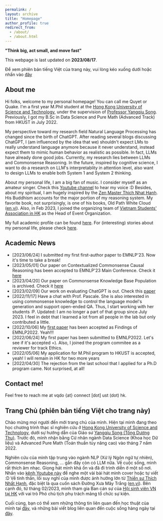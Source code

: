 ```yaml
---
permalink: / 
layout: archive
title: "Homepage"
author_profile: true
redirect_from:
  - /about/
  - /about.html
---
```


**"Think big, act small, and move fast"**

This webpage is last updated on **2023/08/17**.

Để xem phiên bản tiếng Việt của trang này, vui lòng kéo xuống dưới hoặc nhấn vào [đây](https://dovanquyet.github.io/#trang-chủ-phiên-bản-tiếng-việt-cho-trang-này)


## About me

Hi folks, welcome to my personal homepage! You can call me Quyet or Quake. I'm a first year M.Phil student at the [Hong Kong University of Science and Technology](https://hkust.edu.hk/), under the supervision of [Professor Yangqiu Song](https://www.cse.ust.hk/~yqsong/). Previously, I got my B.Sc in Data Science and Pure Math (Advanced Track) from HKUST in July 2022.

My perspective toward my research field Natural Language Processing has changed since the birth of ChatGPT. After reading several blogs discussing ChatGPT, I (am influenced by the idea that we) shouldn't expect LMs to really understand language anymore because it never understand, instead expect them to mimic human behavior as realistic as possible. In fact, LLMs have already done good jobs. Currently, my research lies between LLMs and Commonsense Reasoning. In the future, inspired by cognitive science, I want to do a research on LLM's interpretablity in attention level, also want to design LLMs to enable both System 1 and System 2 thinking.

About my personal life, I am a big fan of music. I consider myself as an amateur singer. Check this [Youtube channel](https://www.youtube.com/channel/UCw0K4xQPwp8wZp6rkWRcTCg) to hear my voice :D Besides, about my spiritual, I am hugely inspired by the [Zen Master Thich Nhat Hanh](https://plumvillage.org/thich-nhat-hanh/). His Buddhism accounts for the major portion of my reasoning system. My favorite book, not surprisingly, is one of his books, Old Path White Cloud ([en](https://terebess.hu/zen/mesterek/Thich%20Nhat%20Hanh%20-%20Old%20Path%20White%20Clouds.pdf),[vi](https://thuvienhoasen.org/images/file/3GfDvp1G0QgQAHtP/duong-xua-may-trang.pdf)). Also, in Feb 2023, I joined the organizing team of [Vietnam Students' Association in HK](https://www.facebook.com/profile.php?id=100087606602683) as the Head of Event Organization.

My full academic profile can be found [here](https://dovanquyet.github.io/academic). For (interesting) stories about my personal life, please check [here](https://dovanquyet.github.io/posts/vi/chuyen-hang-ngay).


## Academic News

- [2023/06/24] I submitted my first first-author paper to EMNLP'23. Now it's time to take a break!
- [2023/05/01] Our paper on Contextualized Commonsense Causal Reasoning has been accepted to EMNLP'23 Main Conference. Check it [here](https://arxiv.org/abs/2305.05191)
- [2023/04/20] Our paper on Commonsense Knowledge Base Population is archived. Check it [here](https://arxiv.org/abs/2304.10392)
- [2023/02/09] Our work on evaluating ChatGPT is out. Check this [paper](https://arxiv.org/abs/2302.04023)
- [2022/11/17] Have a chat with Prof. Pascale. She is also interested in using commonsense knowledge to control the language model's generation and support open-ended QA. Thus, I start working with her students :P. Updated: I am no longer a part of that group since July 2023. I feel in debt that I learned a lot from all people in the lab but only contributed a little.
- [2022/10/06] My [first paper](https://arxiv.org/abs/2210.07988) has been accepted as Findings of EMNLP2022. Yeah!!!
- [2022/06/24] My first paper has been submitted to EMNLP2022. Let's see if it's accepted =). Also, I joined the program commitee as a reviewer for track Ethics.
- [2022/05/06] My application for M.Phil program to HKUST is accepted, yeah! I will remain in HK for two more years
- [2022/04/30] The rejection from the last school that I applied for a Ph.D program came. Not surprised, at all!


## Contact me!

Feel free to reach me at vqdo {at} connect [dot] ust (dot) hk.


## Trang Chủ (phiên bản tiếng Việt cho trang này)

Chào mừng mọi người đến mới trang chủ của mình. Hiện tại mình đang theo học chương trình thạc sĩ nghiên cứu ở [Hong Kong University of Science and Technology](https://hkust.edu.hk/), dưới sự hướng dẫn của Giáo sư [Yangqiu Song (Tống Dương Thu)](https://www.cse.ust.hk/~yqsong/). Trước đó, mình nhận bằng Cử nhân ngành Data Science (Khoa học Dữ liệu) và Advanced Pure Math (Toán thuần túy nâng cao) vào tháng 7 năm 2022.

Nghiên cứu của mình tập trung vào ngành NLP (Xử lý Ngôn ngữ tự nhiên), Commonsense Reasoning, ... gần đây còn có LLM nữa. Về cuộc sống, mình rất thích âm nhạc. Giọng hát mình khá ổn và đã đi trình diễn ở một số nơi. Nhấn vào [kênh Youtube này](https://www.youtube.com/channel/UCw0K4xQPwp8wZp6rkWRcTCg) để nghe một vài bài hát mình cover hoặc tự viết :D Về tinh thần, lối suy nghĩ của mình được ảnh hưởng lớn từ [Thiền sư Thích Nhất Hạnh](https://plumvillage.org/thich-nhat-hanh/), đặc biệt là qua cuốn sách Đường Xưa Mây Trắng ([en](https://terebess.hu/zen/mesterek/Thich%20Nhat%20Hanh%20-%20Old%20Path%20White%20Clouds.pdf),[vi](https://thuvienhoasen.org/images/file/3GfDvp1G0QgQAHtP/duong-xua-may-trang.pdf)). Bên cạnh đó, từ tháng 02/2023, mình tham gia Ban cán sự của [Hội sinh viên VN tại HK](https://www.facebook.com/profile.php?id=100087606602683) với vai trò Phó chủ tịch phụ trách mảng tổ chức sự kiện.

Cuối cùng, bạn có thể xem những thông tin liên quan đến học thuật của mình tại [đây](https://dovanquyet.github.io/academic), và những bài viết blog liên quan đến cuộc sống hàng ngày tại [đây](https://dovanquyet.github.io/posts/vi/chuyen-hang-ngay).
